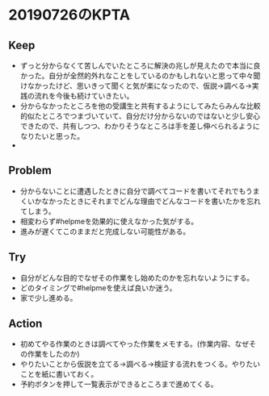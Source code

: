 # 20190726のKPTA


## Keep
* ずっと分からなくて苦しんでいたところに解決の兆しが見えたので本当に良かった。自分が全然的外れなことをしているのかもしれないと思って中々聞けなかったけど、思いきって聞くと気が楽になったので、仮説→調べる→実践の流れを今後も続けていきたい。
* 分からなかったところを他の受講生と共有するようにしてみたらみんな比較的似たところでつまづいていて、自分だけ分からないのではないと少し安心できたので、共有しつつ、わかりそうなところは手を差し伸べられるようになりたいと思った。
* 


## Problem
* 分からないことに遭遇したときに自分で調べてコードを書いてそれでもうまくいかなかったときにそれまでどんな理由でどんなコードを書いたかを忘れてしまう。
* 相変わらず#helpmeを効果的に使えなかった気がする。
* 進みが遅くてこのままだと完成しない可能性がある。


## Try
* 自分がどんな目的でなぜその作業をし始めたのかを忘れないようにする。
* どのタイミングで#helpmeを使えば良いか迷う。
* 家で少し進める。


## Action
* 初めてやる作業のときは調べてやった作業をメモする。(作業内容、なぜその作業をしたのか)
* やりたいことから仮説を立てる→調べる→検証する流れをつくる。やりたいことを紙に書いておく。
* 予約ボタンを押して一覧表示ができるところまで進めてくる。
